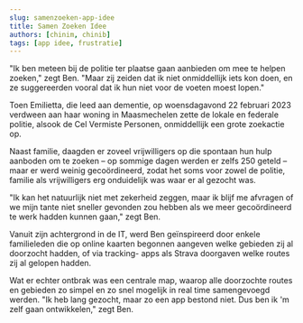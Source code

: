```yaml
---
slug: samenzoeken-app-idee
title: Samen Zoeken Idee
authors: [chinim, chinib]
tags: [app idee, frustratie]
---
```


&quot;Ik ben meteen bij de politie ter plaatse gaan aanbieden om mee te helpen zoeken,&quot; zegt
Ben. &quot;Maar zij zeiden dat ik niet onmiddellijk iets kon doen, en ze suggereerden vooral dat ik
hun niet voor de voeten moest lopen.&quot;

Toen Emilietta, die leed aan dementie, op woensdagavond 22 februari 2023 verdween aan haar
woning in Maasmechelen zette de lokale en federale politie, alsook de Cel Vermiste Personen, onmiddellijk een
grote zoekactie op. 

Naast familie, daagden er zoveel vrijwilligers op die spontaan hun hulp aanboden om te
zoeken – op sommige dagen werden er zelfs 250 geteld – maar er werd weinig
gecoördineerd, zodat het soms voor zowel de politie, familie als vrijwilligers erg onduidelijk
was waar er al gezocht was.

&quot;Ik kan het natuurlijk niet met zekerheid zeggen, maar ik blijf me afvragen of we mijn tante
niet sneller gevonden zou hebben als we meer gecoördineerd te werk hadden kunnen
gaan,&quot; zegt Ben.

Vanuit zijn achtergrond in de IT, werd Ben geïnspireerd door enkele familieleden die op
online kaarten begonnen aangeven welke gebieden zij al doorzocht hadden, of via tracking-
apps als Strava doorgaven welke routes zij al gelopen hadden.

Wat er echter ontbrak was een centrale map, waarop alle doorzochte routes en gebieden zo
simpel en zo snel mogelijk in real time samengevoegd werden. &quot;Ik heb lang gezocht, maar
zo een app bestond niet. Dus ben ik &#39;m zelf gaan ontwikkelen,&quot; zegt Ben.